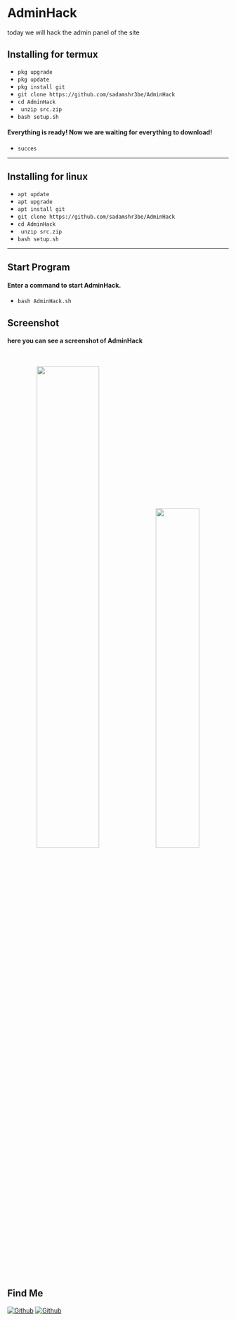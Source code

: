 # AdminHack
today we will hack the admin panel of the site

## Installing for termux

* `pkg upgrade`
* `pkg update`
* `pkg install git`
* `git clone https://github.com/sadamshr3be/AdminHack`
* `cd AdminHack`
* ` unzip src.zip`
* `bash setup.sh`

#### Everything is ready! Now we are waiting for everything to download!
 * `succes`

---
## Installing for linux

* `apt update`
* `apt upgrade`
* `apt install git`
* `git clone https://github.com/sadamshr3be/AdminHack`
* `cd AdminHack`
* ` unzip src.zip`
* `bash setup.sh`

---
## Start Program
#### Enter a command to start AdminHack.

* `bash AdminHack.sh`

## Screenshot

#### here you can see a screenshot of AdminHack
<br>
<p align="center">
<img width="53.0%" src="src/IMG_20210809_124540.jpg"/> 
<img width="44.5%" src="src/IMG_20210814_122526.jpg"/>
</p>

## Find Me 
[![Github](https://img.shields.io/badge/TELEGRAM-MishaKorzhik-orange?style=for-the-badge&logo=telegram)](https://t.me/termuxalsharabi)
[![Github](https://img.shields.io/badge/GitHub-MishaKorzhik-yellow?style=for-the-badge&logo=github)](https://github.com/sadamshr3be)
